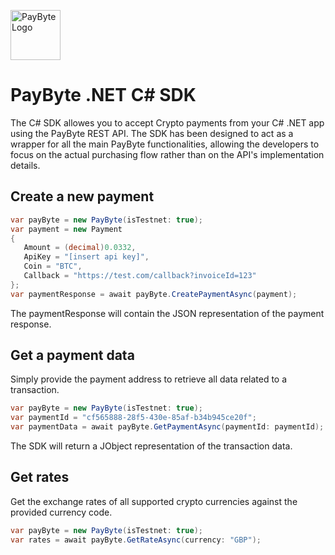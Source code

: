 <p>
  <img src="https://paybyte.io/Content/images/paybyte_logo_2.png" height="80" title="PayByte Logo">
</p>

# PayByte .NET C# SDK
The C# SDK allowes you to accept Crypto payments from your C# .NET app using the PayByte REST API.
The SDK has been designed to act as a wrapper for all the main PayByte functionalities, 
allowing the developers to focus on the actual purchasing flow rather than on the API's implementation details.

## Create a new payment

```csharp
var payByte = new PayByte(isTestnet: true);
var payment = new Payment
{
   Amount = (decimal)0.0332,
   ApiKey = "[insert api key]",
   Coin = "BTC",
   Callback = "https://test.com/callback?invoiceId=123"  
};
var paymentResponse = await payByte.CreatePaymentAsync(payment);
```

The paymentResponse will contain the JSON representation of the payment response. 

## Get a payment data

Simply provide the payment address to retrieve all data related to a transaction.

```csharp
var payByte = new PayByte(isTestnet: true);
var paymentId = "cf565888-28f5-430e-85af-b34b945ce20f";
var paymentData = await payByte.GetPaymentAsync(paymentId: paymentId);
```

The SDK will return a JObject representation of the transaction data.

## Get rates

Get the exchange rates of all supported crypto currencies against the provided currency code.

```csharp
var payByte = new PayByte(isTestnet: true); 
var rates = await payByte.GetRateAsync(currency: "GBP");
```
